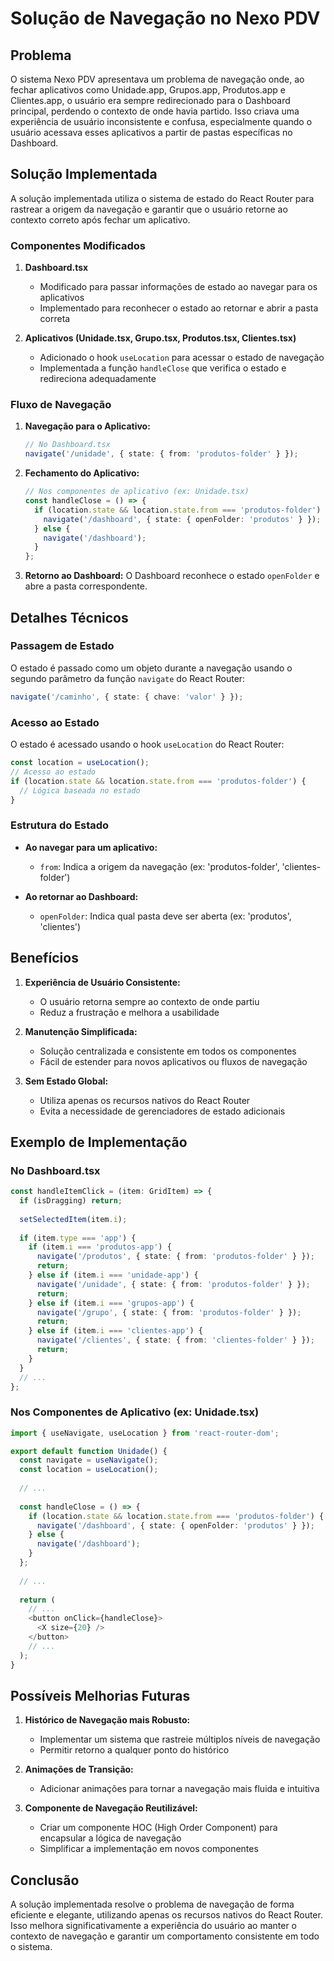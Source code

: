 # Solução de Navegação no Nexo PDV

## Problema

O sistema Nexo PDV apresentava um problema de navegação onde, ao fechar aplicativos como Unidade.app, Grupos.app, Produtos.app e Clientes.app, o usuário era sempre redirecionado para o Dashboard principal, perdendo o contexto de onde havia partido. Isso criava uma experiência de usuário inconsistente e confusa, especialmente quando o usuário acessava esses aplicativos a partir de pastas específicas no Dashboard.

## Solução Implementada

A solução implementada utiliza o sistema de estado do React Router para rastrear a origem da navegação e garantir que o usuário retorne ao contexto correto após fechar um aplicativo.

### Componentes Modificados

1. **Dashboard.tsx**
   - Modificado para passar informações de estado ao navegar para os aplicativos
   - Implementado para reconhecer o estado ao retornar e abrir a pasta correta

2. **Aplicativos (Unidade.tsx, Grupo.tsx, Produtos.tsx, Clientes.tsx)**
   - Adicionado o hook `useLocation` para acessar o estado de navegação
   - Implementada a função `handleClose` que verifica o estado e redireciona adequadamente

### Fluxo de Navegação

1. **Navegação para o Aplicativo:**
   ```typescript
   // No Dashboard.tsx
   navigate('/unidade', { state: { from: 'produtos-folder' } });
   ```

2. **Fechamento do Aplicativo:**
   ```typescript
   // Nos componentes de aplicativo (ex: Unidade.tsx)
   const handleClose = () => {
     if (location.state && location.state.from === 'produtos-folder') {
       navigate('/dashboard', { state: { openFolder: 'produtos' } });
     } else {
       navigate('/dashboard');
     }
   };
   ```

3. **Retorno ao Dashboard:**
   O Dashboard reconhece o estado `openFolder` e abre a pasta correspondente.

## Detalhes Técnicos

### Passagem de Estado

O estado é passado como um objeto durante a navegação usando o segundo parâmetro da função `navigate` do React Router:

```typescript
navigate('/caminho', { state: { chave: 'valor' } });
```

### Acesso ao Estado

O estado é acessado usando o hook `useLocation` do React Router:

```typescript
const location = useLocation();
// Acesso ao estado
if (location.state && location.state.from === 'produtos-folder') {
  // Lógica baseada no estado
}
```

### Estrutura do Estado

- **Ao navegar para um aplicativo:**
  - `from`: Indica a origem da navegação (ex: 'produtos-folder', 'clientes-folder')

- **Ao retornar ao Dashboard:**
  - `openFolder`: Indica qual pasta deve ser aberta (ex: 'produtos', 'clientes')

## Benefícios

1. **Experiência de Usuário Consistente:**
   - O usuário retorna sempre ao contexto de onde partiu
   - Reduz a frustração e melhora a usabilidade

2. **Manutenção Simplificada:**
   - Solução centralizada e consistente em todos os componentes
   - Fácil de estender para novos aplicativos ou fluxos de navegação

3. **Sem Estado Global:**
   - Utiliza apenas os recursos nativos do React Router
   - Evita a necessidade de gerenciadores de estado adicionais

## Exemplo de Implementação

### No Dashboard.tsx

```typescript
const handleItemClick = (item: GridItem) => {
  if (isDragging) return;
  
  setSelectedItem(item.i);
  
  if (item.type === 'app') {
    if (item.i === 'produtos-app') {
      navigate('/produtos', { state: { from: 'produtos-folder' } });
      return;
    } else if (item.i === 'unidade-app') {
      navigate('/unidade', { state: { from: 'produtos-folder' } });
      return;
    } else if (item.i === 'grupos-app') {
      navigate('/grupo', { state: { from: 'produtos-folder' } });
      return;
    } else if (item.i === 'clientes-app') {
      navigate('/clientes', { state: { from: 'clientes-folder' } });
      return;
    }
  }
  // ...
};
```

### Nos Componentes de Aplicativo (ex: Unidade.tsx)

```typescript
import { useNavigate, useLocation } from 'react-router-dom';

export default function Unidade() {
  const navigate = useNavigate();
  const location = useLocation();
  
  // ...
  
  const handleClose = () => {
    if (location.state && location.state.from === 'produtos-folder') {
      navigate('/dashboard', { state: { openFolder: 'produtos' } });
    } else {
      navigate('/dashboard');
    }
  };
  
  // ...
  
  return (
    // ...
    <button onClick={handleClose}>
      <X size={20} />
    </button>
    // ...
  );
}
```

## Possíveis Melhorias Futuras

1. **Histórico de Navegação mais Robusto:**
   - Implementar um sistema que rastreie múltiplos níveis de navegação
   - Permitir retorno a qualquer ponto do histórico

2. **Animações de Transição:**
   - Adicionar animações para tornar a navegação mais fluida e intuitiva

3. **Componente de Navegação Reutilizável:**
   - Criar um componente HOC (High Order Component) para encapsular a lógica de navegação
   - Simplificar a implementação em novos componentes

## Conclusão

A solução implementada resolve o problema de navegação de forma eficiente e elegante, utilizando apenas os recursos nativos do React Router. Isso melhora significativamente a experiência do usuário ao manter o contexto de navegação e garantir um comportamento consistente em todo o sistema.
